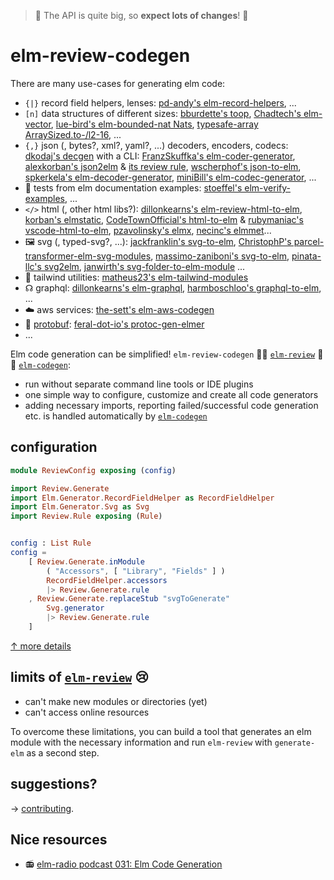 > 🐋 The API is quite big, so **expect lots of changes**! 🔨

# elm-review-codegen

There are many use-cases for generating elm code:

- `{|}` record field helpers, lenses: [pd-andy's elm-record-helpers](https://github.com/pd-andy/elm-record-helpers), ...
- `[n]` data structures of different sizes: [bburdette's toop](https://package.elm-lang.org/packages/bburdette/toop/latest/), [Chadtech's elm-vector](https://package.elm-lang.org/packages/Chadtech/elm-vector/latest/), [lue-bird's elm-bounded-nat Nats](https://dark.elm.dmy.fr/packages/lue-bird/elm-bounded-nat/latest/Nats), [typesafe-array ArraySized.to-/l2-16](https://package.elm-lang.org/packages/lue-bird/elm-typesafe-array/latest/ArraySized#l1), ...
- `{,}` json (, bytes?, xml?, yaml?, ...) decoders, encoders, codecs: [dkodaj's decgen](https://github.com/dkodaj/decgen) with a CLI: [FranzSkuffka's elm-coder-generator](https://github.com/FranzSkuffka/elm-coder-generator), [alexkorban's json2elm](https://github.com/alexkorban/json2elm) & [its review rule](https://package.elm-lang.org/packages/alexkorban/elm-review-json-to-elm/latest/), [wscherphof's json-to-elm](https://github.com/wscherphof/json-to-elm), [spkerkela's elm-decoder-generator](https://git.spkerkela.com/spkerkela/elm-decoder-generator), [miniBill's elm-codec-generator](https://github.com/miniBill/elm-codec-generator), ...
- 🧪 tests from elm documentation examples: [stoeffel's elm-verify-examples](https://github.com/stoeffel/elm-verify-examples), ...
- `</>` html (, other html libs?): [dillonkearns's elm-review-html-to-elm](https://package.elm-lang.org/packages/dillonkearns/elm-review-html-to-elm/latest/), [korban's elmstatic](https://korban.net/elm/elmstatic/), [CodeTownOfficial's html-to-elm](https://github.com/CodeTownOfficial/html-to-elm) & [rubymaniac's vscode-html-to-elm](https://github.com/rubymaniac/vscode-html-to-elm), [pzavolinsky's elmx](https://github.com/pzavolinsky/elmx), [necinc's elmmet](https://github.com/necinc/elmmet)...
- 🖼️ svg (, typed-svg?, ...): [jackfranklin's svg-to-elm](https://github.com/jackfranklin/svg-to-elm), [ChristophP's parcel-transformer-elm-svg-modules](https://github.com/ChristophP/parcel-transformer-elm-svg-modules), [massimo-zaniboni's svg-to-elm](https://github.com/massimo-zaniboni/svg-to-elm), [pinata-llc's svg2elm](https://github.com/pinata-llc/svg2elm), [janwirth's svg-folder-to-elm-module](https://github.com/janwirth/svg-folder-to-elm-module) ...
- 💨 tailwind utilities: [matheus23's elm-tailwind-modules](https://github.com/matheus23/elm-tailwind-modules)
- ☊ graphql: [dillonkearns's elm-graphql](https://package.elm-lang.org/packages/dillonkearns/elm-graphql/latest/), [harmboschloo's graphql-to-elm](https://package.elm-lang.org/packages/harmboschloo/graphql-to-elm/latest/), ...
- ☁️ aws services: [the-sett's elm-aws-codegen](https://github.com/the-sett/elm-aws-codegen)
- 📃 [protobuf](https://developers.google.com/protocol-buffers/docs/overview): [feral-dot-io's protoc-gen-elmer](https://package.elm-lang.org/packages/feral-dot-io/protoc-gen-elmer/1.0.0/)
- ...

Elm code generation can be simplified! `elm-review-codegen` 🤜🤛 [`elm-review`](https://package.elm-lang.org/packages/jfmengels/elm-review/latest/) 🤜🤛 [`elm-codegen`](https://github.com/mdgriffith/elm-codegen):

- run without separate command line tools or IDE plugins
- one simple way to configure, customize and create all code generators
- adding necessary imports, reporting failed/successful code generation etc. is handled automatically by [`elm-codegen`](https://github.com/mdgriffith/elm-codegen)

## configuration

```elm
module ReviewConfig exposing (config)

import Review.Generate
import Elm.Generator.RecordFieldHelper as RecordFieldHelper
import Elm.Generator.Svg as Svg
import Review.Rule exposing (Rule)


config : List Rule
config =
    [ Review.Generate.inModule
        ( "Accessors", [ "Library", "Fields" ] )
        RecordFieldHelper.accessors
        |> Review.Generate.rule
    , Review.Generate.replaceStub "svgToGenerate"
        Svg.generator
        |> Review.Generate.rule
    ]
```
[↑ more details](Review-Generate#Config)

## limits of [`elm-review`](https://package.elm-lang.org/packages/jfmengels/elm-review/latest/) 😢

- can't make new modules or directories (yet)
- can't access online resources

To overcome these limitations,
you can build a tool that generates an elm module with the necessary information
and run `elm-review` with `generate-elm` as a second step.

## suggestions?
→ [contributing](https://github.com/lue-bird/generate-elm/blob/master/contributing.md).


## Nice resources

- 📻 [elm-radio podcast 031: Elm Code Generation](https://elm-radio.com/episode/code-generation/)
